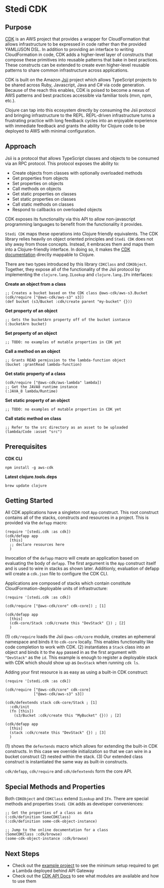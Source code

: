 # Stedi CDK

## Purpose

[CDK][1] is an AWS project that provides a wrapper for CloudFormation
that allows infrastructure to be expressed in code rather than the
provided YAML/JSON DSL. In addition to providing an interface to
writing CloudFormation in code, CDK adds a higher-level layer of
constructs that compose these primitives into reusable patterns that
bake in best practices. These constructs can be extended to create
even higher-level reusable patterns to share common infrastructure
across applications.

CDK is built on the Amazon [Jsii][2] project which allows TypeScript
projects to be shared across Ruby, Javascript, Java and C# via code
generation. Because of the reach this enables, CDK is poised to become
a nexus of AWS patterns and best practices accessible via familiar
tools (mvn, npm, etc.).

Clojure can tap into this ecosystem directly by consuming the Jsii
protocol and bringing infrastructure to the REPL. REPL-driven
infrastructure turns a frustrating practice with long feedback cycles
into an enjoyable experience with immediate feedback and grants the
ability for Clojure code to be deployed to AWS with minimal
configuration.

## Approach

Jsii is a protocol that allows TypeScript classes and objects to be
consumed via an RPC protocol. This protocol exposes the ability to:

- Create objects from classes with optionally overloaded methods
- Get properties from objects
- Set properties on objects
- Call methods on objects
- Get static properties on classes
- Set static properties on classes
- Call static methods on classes
- Respond to callbacks on overloaded objects

CDK exposes its functionality via this API to allow non-javascript
programming languages to benefit from the functionality it provides.

`Stedi CDK` maps these operations into Clojure friendly
equivalents. The CDK library relies heavily on object oriented
principles and `Stedi CDK` does not shy away from those
concepts. Instead, it embraces them and maps them into a
Clojure-friendly interface. In doing so, it makes the [CDK
documentation][3] directly mappable to Clojure.

There are two types introduced by this library `CDKClass` and
`CDKObject`. Together, they expose all of the functionality of the
Jsii protocol by implementing the `clojure.lang.ILookup` and
`clojure.lang.IFn` interfaces:

**Create an object from a class**

```
;; Creates a bucket based on the CDK class @aws-cdk/aws-s3.Bucket
(cdk/require ["@aws-cdk/aws-s3" s3])
(def bucket (s3/Bucket :cdk/create parent "my-bucket" {}))
```

**Get property of an object**
```
;; Gets the bucketArn property off of the bucket isntance
(:bucketArn bucket)
```

**Set property of an object**
```
;; TODO: no examples of mutable properties in CDK yet
```

**Call a method on an object**
```
;; Grants READ permission to the lambda-function object
(bucket :grantRead lambda-function)
```

**Get static property of a class**
```
(cdk/require ["@aws-cdk/aws-lambda" lambda])
;; Get the JAVA8 runtime instance
(:JAVA_8 lambda/Runtime)
```

**Set static property of an object**
```
;; TODO: no examples of mutable properties in CDK yet
```

**Call static method on class**
```
;; Refer to the src directory as an asset to be uploaded
(lambda/Code :asset "src")
```

## Prerequisites

**CDK CLI**

```
npm install -g aws-cdk
```

**Latest clojure.tools.deps**

```
brew update clojure
```

## Getting Started

All CDK applications have a singleton root `App` construct. This root
construct contains all of the stacks, constructs and resources in a
project. This is provided via the `defapp` macro:

```
(require '[stedi.cdk :as cdk])
(cdk/defapp app
  [this]
  ;; declare resources here
  )
```

Invocation of the `defapp` macro will create an application based on
evaluating the body of `defapp`. The first argument is the `App`
construct itself and is used to wire in stacks as shown
later. Additionly, evaluation of defapp will create a `cdk.json` file
to configure the CDK CLI.

Applications are composed of stacks which contain constitute
CloudFormation-deployable units of infrastructure:

```
(require '[stedi.cdk :as cdk])

(cdk/require ["@aws-cdk/core" cdk-core]) ; [1]

(cdk/defapp app
  [this]
  (cdk-core/Stack :cdk/create this "DevStack" {}) ; [2]
  )
```

(1) `cdk/require` loads the Jsii `@aws-cdk/core` module, creates an
ephemeral namespace and binds it to `cdk-core` locally. This enables
functionality like code completion to work with CDK. (2) instantiates
a `Stack` class into an object and binds it to the `App` passed in as
the first argument with `"DevStack"` as the `id`. This example is
enough to register a deployable stack with CDK which should show up as
`DevStack` when running `cdk ls`.

Adding your first resource is as easy as using a built-in CDK
construct:

```
(require '[stedi.cdk :as cdk])

(cdk/require ["@aws-cdk/core" cdk-core]
             ["@aws-cdk/aws-s3" s3])

(cdk/defextends stack cdk-core/Stack ; [1]
  :cdk/init
  (fn [this])
    (s3/Bucket :cdk/create this "MyBucket" {})) ; [2]

(cdk/defapp app
  [this]
  (stack :cdk/create this "DevStack" {}) ; [3]
  )
```

(1) shows the `defextends` macro which allows for extending the
built-in CDK constructs. In this case we override initialization so
that we can wire in a bucket construct (2) nested within the stack.
(3) Our extended class construct is instantiated the same way as
built-in constructs.

`cdk/defapp`, `cdk/require` and `cdk/defextends` form the core API.

## Special Methods and Properties

Both `CDKObject` and `CDKClass` extend `ILookup` and `IFn`. There
are special methods and properties `Stedi CDK` adds as developer
conveniences:

```
;; Get the properties of a class as data
(:cdk/definition SomeCDKClass)
(:cdk/definition some-cdk-object-instance)

;; Jump to the online documentation for a class
(SomeCDKClass :cdk/browse)
(some-cdk-object-instance :cdk/browse)
```

## Next Steps

* Check out the [example project][4] to see the minimum setup
  required to get a Lambda deployed behind API Gateway
* Check out the [CDK API Docs][5] to see what modules are available and
  how to use them

[1]: https://docs.aws.amazon.com/cdk/latest/guide/home.html
[2]: https://github.com/aws/jsii
[3]: https://docs.aws.amazon.com/cdk/api/latest/
[4]: https://github.com/StediInc/cdk-kit/tree/master/example-app
[5]: https://docs.aws.amazon.com/cdk/api/latest/docs/aws-construct-library.html
